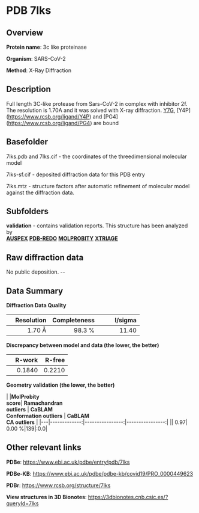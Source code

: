# PDB 7lks

## Overview

**Protein name**: 3c like proteinase

**Organism**: SARS-CoV-2

**Method**: X-Ray Diffraction

## Description

Full length 3C-like protease from Sars-CoV-2 in complex with inhibitor 2f. The resolution is 1.70A and it was solved with X-ray diffraction. [Y7G](https://www.rcsb.org/ligand/Y7G), [Y4P] (https://www.rcsb.org/ligand/Y4P) and [PG4] (https://www.rcsb.org/ligand/PG4) are bound 

## Basefolder

7lks.pdb and 7lks.cif - the coordinates of the threedimensional molecular model

7lks-sf.cif - deposited diffraction data for this PDB entry

7lks.mtz - structure factors after automatic refinement of molecular model against the diffraction data.

## Subfolders





**validation** - contains validation reports. This structure has been analyzed by <br>[**AUSPEX**](https://github.com/thorn-lab/coronavirus_structural_task_force/tree/master/pdb/3c_like_proteinase/SARS-CoV-2/7lks/validation/auspex) [**PDB-REDO**](https://github.com/thorn-lab/coronavirus_structural_task_force/tree/master/pdb/3c_like_proteinase/SARS-CoV-2/7lks/validation/pdb-redo) [**MOLPROBITY**](https://github.com/thorn-lab/coronavirus_structural_task_force/tree/master/pdb/3c_like_proteinase/SARS-CoV-2/7lks/validation/molprobity) [**XTRIAGE**](https://github.com/thorn-lab/coronavirus_structural_task_force/blob/master/pdb/3c_like_proteinase/SARS-CoV-2/7lks/validation/Xtriage_output.log)   



## Raw diffraction data

No public deposition. --<br> 

## Data Summary
**Diffraction Data Quality**

|   | Resolution | Completeness| I/sigma |
|---|-------------:|----------------:|--------------:|
|   |1.70 Å|98.3  %|<img width=50/>11.40|

**Discrepancy between model and data (the lower, the better)**

|   | **R-work**| **R-free**   
|---|-------------:|----------------:|           
||  0.1840|  0.2210|

**Geometry validation (the lower, the better)**

|   |**MolProbity<br>score**| **Ramachandran<br>outliers** | **CaBLAM<br>Conformation outliers** | **CaBLAM<br>CA outliers** |
|---|-------------:|----------------:|----------------:|
||  0.97|  0.00 %|139|:0.0|

 

 



## Other relevant links 
**PDBe**:  https://www.ebi.ac.uk/pdbe/entry/pdb/7lks

**PDBe-KB**: https://www.ebi.ac.uk/pdbe/pdbe-kb/covid19/PRO_0000449623 
 
**PDBr**: https://www.rcsb.org/structure/7lks 

**View structures in 3D Bionotes**: https://3dbionotes.cnb.csic.es/?queryId=7lks

